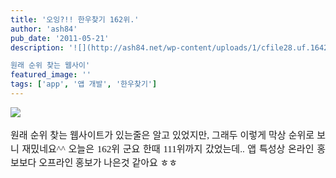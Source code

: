 ```yaml
---
title: '오잉?!! 한우찾기 162위.'
author: 'ash84'
pub_date: '2011-05-21'
description: '﻿![](http://ash84.net/wp-content/uploads/1/cfile28.uf.1642B0484DD776321121BA.PNG)

원래 순위 찾는 웹사이'
featured_image: ''
tags: ['app', '앱 개발', '한우찾기']
---
```



<span style="font-family: Dotum; ">﻿</span>![](http://ash84.net/wp-content/uploads/1/cfile28.uf.1642B0484DD776321121BA.PNG)

<div style="text-align: justify; line-height: 2; "><span class="Apple-style-span" style="font-size: 15px; line-height: 22px; "><span style="font-family: Dotum; ">원래 순위 찾는 웹사이트가 있는줄은 알고 있었지만, 그래두 이렇게 막상 순위로 보니 재밌네요^^ 오늘은 162위 군요 한때 111위까지 갔었는데.. 앱 특성상 온라인 홍보보다 오프라인 홍보가 나은것 같아요 ㅎㅎ 

</span></span></div>

